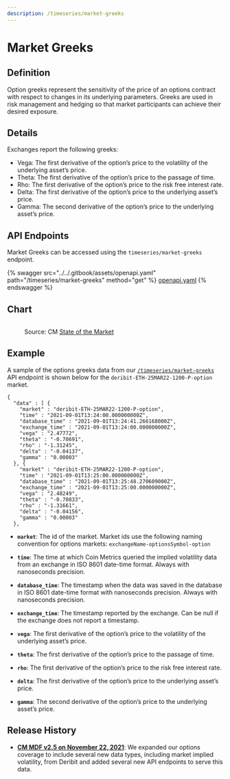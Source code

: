 ```yaml
---
description: /timeseries/market-greeks
---
```


# Market Greeks

## **Definition**

Option greeks represent the sensitivity of the price of an options contract with respect to changes in its underlying parameters. Greeks are used in risk management and hedging so that market participants can achieve their desired exposure.

## **Details**

Exchanges report the following greeks:

* Vega: The first derivative of the option’s price to the volatility of the underlying asset’s price.
* Theta: The first derivative of the option’s price to the passage of time.
* Rho: The first derivative of the option’s price to the risk free interest rate.
* Delta: The first derivative of the option’s price to the underlying asset’s price.
* Gamma: The second derivative of the option’s price to the underlying asset’s price.

## **API Endpoints**

Market Greeks can be accessed using the `timeseries/market-greeks` endpoint.

{% swagger src="../../.gitbook/assets/openapi.yaml" path="/timeseries/market-greeks" method="get" %}
[openapi.yaml](../../.gitbook/assets/openapi.yaml)
{% endswagger %}


## Chart

<figure><img src="../../.gitbook/assets/ATM-Option-Chain.png" alt=""><figcaption><p>Source: CM <a href="https://coinmetrics.io/insights/state-of-the-market/">State of the Market</a></p></figcaption></figure>

## **Example**

A sample of the options greeks data from our [`/timeseries/market-greeks`](https://docs.coinmetrics.io/api/v4#operation/getTimeseriesMarketGreeks) API endpoint is shown below for the `deribit-ETH-25MAR22-1200-P-option` market.

```
{
  "data" : [ {
    "market" : "deribit-ETH-25MAR22-1200-P-option",
    "time" : "2021-09-01T13:24:00.000000000Z",
    "database_time" : "2021-09-01T13:24:41.266168000Z",
    "exchange_time" : "2021-09-01T13:24:00.000000000Z",
    "vega" : "2.47772",
    "theta" : "-0.70691",
    "rho" : "-1.31245",
    "delta" : "-0.04137",
    "gamma" : "0.00003"
  }, {
    "market" : "deribit-ETH-25MAR22-1200-P-option",
    "time" : "2021-09-01T13:25:00.000000000Z",
    "database_time" : "2021-09-01T13:25:48.270609000Z",
    "exchange_time" : "2021-09-01T13:25:00.000000000Z",
    "vega" : "2.48249",
    "theta" : "-0.70833",
    "rho" : "-1.31661",
    "delta" : "-0.04156",
    "gamma" : "0.00003"
  },
```



*   **`market`**:  The id of the market. Market ids use the following naming convention for options markets: `exchangeName-optionsSymbol-option`&#x20;


*   **`time`**: The time at which Coin Metrics queried the implied volatility data from an exchange in ISO 8601 date-time format. Always with nanoseconds precision.


*   **`database_time`**:  The timestamp when the data was saved in the database in ISO 8601 date-time format with nanoseconds precision. Always with nanoseconds precision.


*   **`exchange_time`**:  The timestamp reported by the exchange.  Can be null if the exchange does not report a timestamp.


*   **`vega`**: The first derivative of the option’s price to the volatility of the underlying asset’s price.


*   **`theta`**: The first derivative of the option’s price to the passage of time.


*   **`rho`**: The first derivative of the option’s price to the risk free interest rate.


*   **`delta`**: The first derivative of the option’s price to the underlying asset’s price.


* **`gamma`**: The second derivative of the option’s price to the underlying asset’s price.

## Release History

* [**CM MDF v2.5 on November 22, 2021**](https://coinmetrics.io/cm-market-data-feed-v2-5-release-notes/): We expanded our options coverage to include several new data types, including market implied volatility, from Deribit and added several new API endpoints to serve this data.
